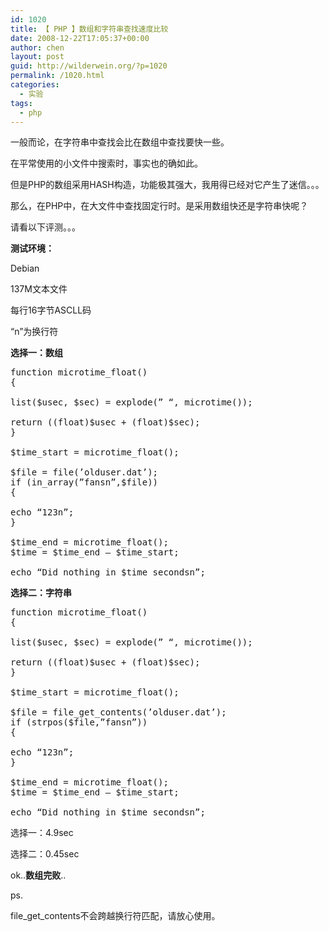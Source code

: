 ```yaml
---
id: 1020
title: 【 PHP 】数组和字符串查找速度比较
date: 2008-12-22T17:05:37+00:00
author: chen
layout: post
guid: http://wilderwein.org/?p=1020
permalink: /1020.html
categories:
  - 实验
tags:
  - php
---
```

一般而论，在字符串中查找会比在数组中查找要快一些。

在平常使用的小文件中搜索时，事实也的确如此。

但是PHP的数组采用HASH构造，功能极其强大，我用得已经对它产生了迷信。。。

那么，在PHP中，在大文件中查找固定行时。是采用数组快还是字符串快呢？

请看以下评测。。。

**测试环境：**

Debian

137M文本文件

每行16字节ASCLL码

&#8220;n&#8221;为换行符</p> 

**选择一：数组**

<pre class="brush: php">function microtime_float()
{

list($usec, $sec) = explode(” “, microtime());

return ((float)$usec + (float)$sec);
}

$time_start = microtime_float();

$file = file(’olduser.dat’);
if (in_array(”fansn”,$file))
{

echo “123n”;
}

$time_end = microtime_float();
$time = $time_end – $time_start;

echo “Did nothing in $time secondsn”;
</pre>

**选择二：字符串**

<pre class="brush: php">function microtime_float()
{

list($usec, $sec) = explode(” “, microtime());

return ((float)$usec + (float)$sec);
}

$time_start = microtime_float();

$file = file_get_contents(’olduser.dat’);
if (strpos($file,”fansn”))
{

echo “123n”;
}

$time_end = microtime_float();
$time = $time_end – $time_start;

echo “Did nothing in $time secondsn”;
</pre>

选择一：4.9sec

选择二：0.45sec</p> 

ok..**数组完败**..</p> 

ps.

file\_get\_contents不会跨越换行符匹配，请放心使用。